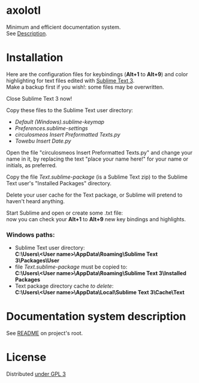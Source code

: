 axolotl
=======

Minimum and efficient documentation system.   
See [Description](https://github.com/circulosmeos/axolotl/).

Installation
===========

Here are the configuration files for keybindings (**Alt+1** to **Alt+9**) and color highlighting for text files edited with [Sublime Text 3](http://www.sublimetext.com/3).   
Make a backup first if you wish!: some files may be overwritten.

Close Sublime Text 3 now!

Copy these files to the Sublime Text user directory:
* *Default (Windows).sublime-keymap*
* *Preferences.sublime-settings*
* *circulosmeos Insert Preformatted Texts.py*
* *Towebu Insert Date.py*

Open the file "circulosmeos Insert Preformatted Texts.py" and change your name in it, by replacing the text "place your name here!" for your name or initials, as preferred.   

Copy the file *Text.sublime-package* (is a Sublime Text zip) to the Sublime Text user's "Installed Packages" directory. 

Delete your user cache for the Text package, or Sublime will pretend to haven't heard anything.

Start Sublime and open or create some .txt file:   
now you can check your **Alt+1** to **Alt+9** new key bindings and highlights.

### Windows paths:   
* Sublime Text user directory:   
	**C:\Users\\&lt;User name&gt;\AppData\Roaming\Sublime Text 3\Packages\User**
* file *Text.sublime-package* must be copied to:   
	**C:\Users\\&lt;User name&gt;\AppData\Roaming\Sublime Text 3\Installed Packages**
* Text package directory cache *to delete*:   
	**C:\Users\\&lt;User name&gt;\AppData\Local\Sublime Text 3\Cache\Text**

Documentation system description
================================

See [README](https://github.com/circulosmeos/axolotl/) on project's root.

License
=======

Distributed [under GPL 3](http://www.gnu.org/licenses/gpl-3.0.html)
